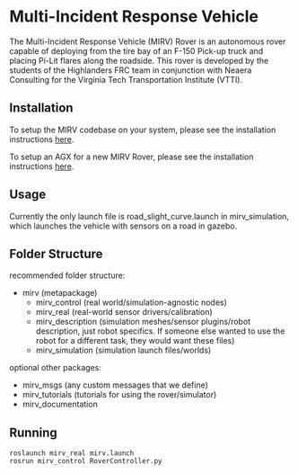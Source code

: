 # Multi-Incident Response Vehicle

The Multi-Incident Response Vehicle (MIRV) Rover is an autonomous rover capable of deploying from the tire bay of an F-150 Pick-up truck and placing Pi-Lit flares along the roadside. This rover is developed by the students of the Highlanders FRC team in conjunction with Neaera Consulting for the Virginia Tech Transportation Institute (VTTI).


## Installation
To setup the MIRV codebase on your system, please see the installation instructions [here](installation.md).

To setup an AGX for a new MIRV Rover, please see the installation instructions [here](agx_setup.md).

## Usage
Currently the only launch file is road_slight_curve.launch in mirv_simulation, which launches the vehicle with sensors on a road in gazebo. 

## Folder Structure
recommended folder structure:
- mirv (metapackage)
  - mirv_control (real world/simulation-agnostic nodes)
  - mirv_real (real-world sensor drivers/calibration)
  - mirv_description (simulation meshes/sensor plugins/robot description,  just robot specifics. If someone else wanted to use the robot for a different task, they would want these files)
  - mirv_simulation (simulation launch files/worlds)

optional other packages:
  - mirv_msgs (any custom messages that we define)
  - mirv_tutorials (tutorials for using the rover/simulator)
  - mirv_documentation


## Running
```
roslaunch mirv_real mirv.launch
rosrun mirv_control RoverController.py
```